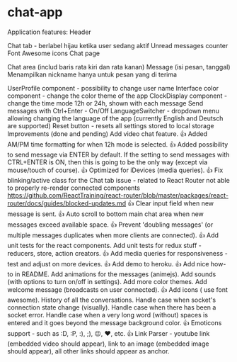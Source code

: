 # chat-app
Application features:
Header

Chat tab - berlabel hijau ketika user sedang aktif 
Unread messages counter
Font Awesome icons
Chat page

Chat area (includ baris rata kiri dan rata kanan)
Message (isi pesan, tanggal)
Menampilkan nickname hanya untuk pesan yang di terima


UserProfile component - possibility to change user name
Interface color component - change the color theme of the app
ClockDisplay component - change the time mode 12h or 24h, shown with each message
Send messages with Ctrl+Enter - On/Off
LanguageSwitcher - dropdown menu allowing changing the language of the app (currently English and Deutsch are supported)
Reset button - resets all settings stored to local storage
Improvements (done and pending)
Add video chat feature.
👍 Added AM/PM time formatting for when 12h mode is selected.
👍 Added possibility to send message via ENTER by default. If the setting to send messages with CTRL+ENTER is ON, then this is going to be the only way (except via mouse/touch of course).
👍 Optimized for iDevices (media queries).
👍 Fix blinking/active class for the Chat tab issue - related to React Router not able to properly re-render connected components https://github.com/ReactTraining/react-router/blob/master/packages/react-router/docs/guides/blocked-updates.md
👍 Clear input field when new message is sent.
👍 Auto scroll to bottom main chat area when new messages exceed available space.
👍 Prevent 'doubling messages' (or multiple messages duplicates when more clients are connected).
👍 Add unit tests for the react components.
Add unit tests for redux stuff - reducers, store, action creators.
👍 Add media queries for responsiveness - test and adjust on more devices.
👍 Add demo to heroku.
👍 Add nice how-to in README.
Add animations for the messages (animejs).
Add sounds (with options to turn on/off in settings).
Add more color themes.
Add welcome message (broadcasts on user connected).
👍 Add icons ( use font awesome).
History of all the conversations.
Handle case when socket's connection state change (visually).
Handle case when there has been a socket error.
Handle case when a very long word (without) spaces is entered and it goes beyond the message background color.
👍 Emoticons support - such as :D, :P, :), ;), 😉, ❤️, etc.
👍 Link Parser - youtube link (embedded video should appear), link to an image (embedded image should appear), all other links should appear as anchor.
